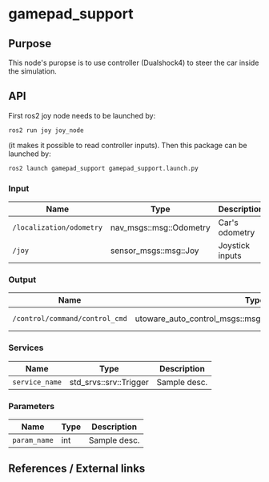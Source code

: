 # gamepad_support

## Purpose

This node's puropse is to use controller (Dualshock4) to steer the car inside the simulation.

## API

First ros2 joy node needs to be launched by:

    ros2 run joy joy_node

(it makes it possible to read controller inputs).
Then this package can be launched by:

    ros2 launch gamepad_support gamepad_support.launch.py

### Input

| Name                     | Type                    | Description     |
| ------------------------ | ----------------------- | --------------- |
| `/localization/odometry` | nav_msgs::msg::Odometry | Car's odometry  |
| `/joy`                   | sensor_msgs::msg::Joy   | Joystick inputs |

### Output

| Name                           | Type                                                    | Description       |
| ------------------------------ | ------------------------------------------------------- | ----------------- |
| `/control/command/control_cmd` | utoware_auto_control_msgs::msg::AckermannControlCommand | Steering commands |

### Services

| Name           | Type                   | Description  |
| -------------- | ---------------------- | ------------ |
| `service_name` | std_srvs::srv::Trigger | Sample desc. |

### Parameters

| Name                    | Type | Description  |
| ----------------------- | ---- | ------------ |
| `param_name`            | int  | Sample desc. |

## References / External links
<!-- Optional -->

